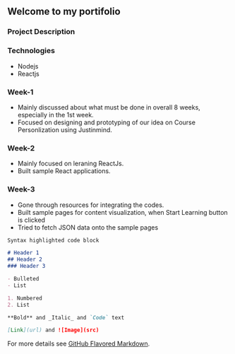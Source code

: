 ## Welcome to my portifolio

### Project Description

### Technologies
- Nodejs
- Reactjs


### Week-1
- Mainly discussed about what must be done in overall 8 weeks, especially in the 1st week.
- Focused on designing and prototyping of our idea on Course Personlization using Justinmind.

### Week-2
- Mainly focused on leraning ReactJs.
- Built sample React applications.

### Week-3
- Gone through resources for integrating the codes.
- Built sample pages for content visualization, when Start Learning button is clicked
- Tried to fetch JSON data onto the sample pages


```markdown
Syntax highlighted code block

# Header 1
## Header 2
### Header 3

- Bulleted
- List

1. Numbered
2. List

**Bold** and _Italic_ and `Code` text

[Link](url) and ![Image](src)
```

For more details see [GitHub Flavored Markdown](https://guides.github.com/features/mastering-markdown/).

